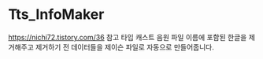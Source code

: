 # Tts_InfoMaker
https://nichi72.tistory.com/36 참고 
타입 캐스트 음원 파일 이름에 포함된 한글을 제거해주고 제거하기 전 데이터들을 제이슨 파일로 자동으로 만들어줍니다.
